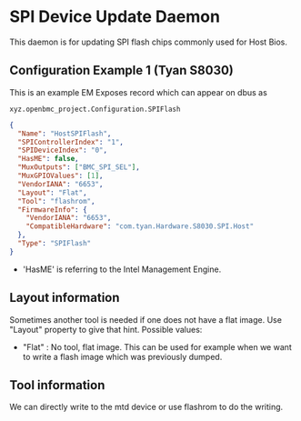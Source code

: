 # SPI Device Update Daemon

This daemon is for updating SPI flash chips commonly used for Host Bios.

## Configuration Example 1 (Tyan S8030)

This is an example EM Exposes record which can appear on dbus as

```
xyz.openbmc_project.Configuration.SPIFlash
```

```json
{
  "Name": "HostSPIFlash",
  "SPIControllerIndex": "1",
  "SPIDeviceIndex": "0",
  "HasME": false,
  "MuxOutputs": ["BMC_SPI_SEL"],
  "MuxGPIOValues": [1],
  "VendorIANA": "6653",
  "Layout": "Flat",
  "Tool": "flashrom",
  "FirmwareInfo": {
    "VendorIANA": "6653",
    "CompatibleHardware": "com.tyan.Hardware.S8030.SPI.Host"
  },
  "Type": "SPIFlash"
}
```

- 'HasME' is referring to the Intel Management Engine.

## Layout information

Sometimes another tool is needed if one does not have a flat image. Use "Layout"
property to give that hint. Possible values:

- "Flat" : No tool, flat image. This can be used for example when we want to
  write a flash image which was previously dumped.

## Tool information

We can directly write to the mtd device or use flashrom to do the writing.
